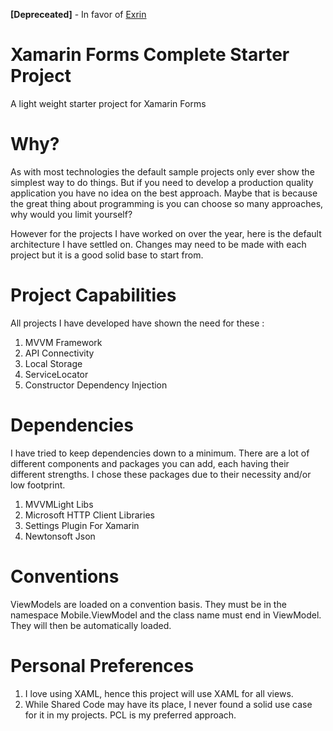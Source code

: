**[Depreceated]** - In favor of [Exrin](https://github.com/adamped/exrin)

# Xamarin Forms Complete Starter Project
A light weight starter project for Xamarin Forms

# Why?
As with most technologies the default sample projects only ever show the simplest way to do things. But if you need to develop a production quality application you have no idea on the best approach. Maybe that is because the great thing about programming is you can choose so many approaches, why would you limit yourself?

However for the projects I have worked on over the year, here is the default architecture I have settled on. Changes may need to be made with each project but it is a good solid base to start from.

# Project Capabilities
All projects I have developed have shown the need for these :

1. MVVM Framework
2. API Connectivity
3. Local Storage
4. ServiceLocator
5. Constructor Dependency Injection

# Dependencies
I have tried to keep dependencies down to a minimum. There are a lot of different components and packages you can add, each having their different strengths. I chose these packages due to their necessity and/or low footprint.

1. MVVMLight Libs
2. Microsoft HTTP Client Libraries
3. Settings Plugin For Xamarin
4. Newtonsoft Json

# Conventions

ViewModels are loaded on a convention basis. They must be in the namespace Mobile.ViewModel and the class name must end in ViewModel. They will then be automatically loaded.

# Personal Preferences

1. I love using XAML, hence this project will use XAML for all views.
2. While Shared Code may have its place, I never found a solid use case for it in my projects. PCL is my preferred approach.
